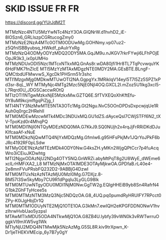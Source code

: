 # SKID ISSUE FR FR
https://discord.gg/YUrJdM2T

MTMzNzc4NTU5MzYwNTc4NzY3OA.GlQNrW.d1hvhD2_iE-8lOSzn6_GRLlszpCGRtucogZmy0
MTMzNzE2NzA4MTc0OTM0ODUwMg.GOHNmy.vp07uz2-z5QfnISBByubsq_HWkdf_pAulrYxRg
MTMzNzQ4ODMyODYzMDQ2ODY5MA.GqJM9u.nJKGV7rkrFYwji6LFhPOjEOpJR3k3_ix0pUMHo
MTMzNDUxODI5Nzc1MTcxNTkxMQ.GnAs8r.wDA80jfi1Hr8TL7TqPcvwquYK6HdFMK7fnZIcE
MTI5MzYzMTAxMDgzNTE0MDY2MA.GEsBTE.BLngF-QMCtbdUFMwvwS_XgcDk1PHSrm51r3shc
MTI1MzgxMjg0MDkwMTUwOTI2NA.GgpgYx.1MRikIqV14eyl5T7l5Zz5SPZ1xPd3sr-8qL_WY
MTMyNjc4MTg2Mzc5NjE0NjI4OQ.GXCL2I.mZoz5U1Ikg3xcI5-L7Rqrd0U_JDGSCaccwROtQ
MTIzOTI1NTgwMzkxNjE5MzkxMw.GZTQ6E.SfTVXEQoXhKftEfu-0Y8uM9kcjmffgqPiZjg_I
MTI4NTY3NzMwMTE5NTA3OTc1Mg.Gt2Ngu.NvC5OOnDPDsDxpcwjqUe1RAuh0q0rgc2HRehII
MTM0MDEwMzcwMTk4MDc3NDUxMQ.GU1dZS.dAyceQsI7CWjSTFf6N2_tXV-TpoKzd0r4MhqPQ
MTM0MDI1NjI0NTQyMDEzNDQ0MA.G7KkJ9.SQ0NUjh2x4rqJjFrRRiDKdDJuKIfcaaAf-xNuE
MTM0MDkzNjQwMTQ4NjYxMDQzMg.Gfmlw6.g95HFsPkjMv1JQrYoJPkF6bJRc4192RF0pLSdw
MTMyODE1NzAzMTEzMDk4ODY0Nw.G4ksZH.yMKn2WjgQPtCcr7p4fuAcqWro3iCEiuJKDwhtg
MTI2NjgxODAzNjU2NDg4OTY5NQ.GnWRZi.abyMtPqT8g2U8WyE_dWEme6xcILrHMFiXA2_L8
MTMzNjMxOTA1MDE3OTAyMjkwOA.GPDfaB.rL40e4-2e8mnFVuPRsbFQ232D2-9ABBjG4DzwI
MTM0MTUxNzAzNTAzMjU0MzI0Mg.G7DXjz.8-BM57l3Sw5kyMby7CU9R1dPgqIu3LyGLG98lk
MTM0MTUwNTgyODU0MDI1NjM0Nw.GgTW2g.EQlgHHEiB9yb8Sn4RafrN4G1bkZGhFTyHcee5s
MTM0MTMzNTM3MzQ3Njc5NDQzOA.G8_4UQ.pq0pumdRyHRUIFY7RPcct0ZPy-K0iJgHbjDr1Q
MTM0MTM1ODUyNTE2MjQ1OTE1OA.G3kMn7.ewIQH2eKPGFDDNONwV1hvzIhrwHvbUao5yzpsI
MTAwMTIxMDU5ODA4NTkwMjQ1OA.G8ZB4U.Iybfy39vWN0k3vRWTwrruOggkVI9mXW5vg1Wk
MTIyNjU2MDQ4NTMwMjk5NzAzMg.G5SL8R.kiv9trXpwn_K-Dr1jeTHEKVMEcip_6y7B7y0gY


